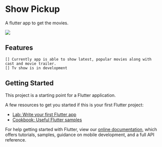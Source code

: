 # Show Pickup

A flutter app to get the movies.

<img src="https://github.com/VaishnavDatir/ShowPickup/blob/master/screenshot/ss.png"> <br>

## Features
    [] Currently app is able to show latest, popular movies along with cast and movie trailer.
    [] Tv show is in development


## Getting Started

This project is a starting point for a Flutter application.

A few resources to get you started if this is your first Flutter project:

- [Lab: Write your first Flutter app](https://flutter.dev/docs/get-started/codelab)
- [Cookbook: Useful Flutter samples](https://flutter.dev/docs/cookbook)

For help getting started with Flutter, view our
[online documentation](https://flutter.dev/docs), which offers tutorials,
samples, guidance on mobile development, and a full API reference.
